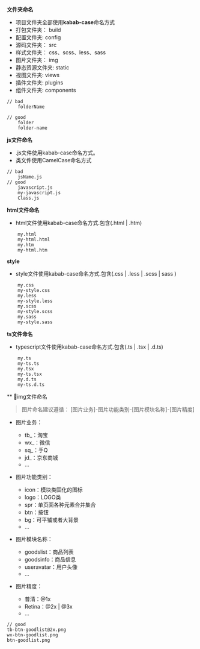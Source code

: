 **文件夹命名**
- 项目文件夹全部使用**kabab-case**命名方式
- 打包文件夹： build
- 配置文件夹: config
- 源码文件夹： src
- 样式文件夹： css、scss、less、sass
- 图片文件夹： img
- 静态资源文件夹: static
- 视图文件夹: views
- 插件文件夹: plugins
- 组件文件夹: components

 
```
// bad
    folderName

// good
    folder
    folder-name
```

**js文件命名**
- .js文件使用kabab-case命名方式。
- 类文件使用CamelCase命名方式

```
// bad
    jsName.js
// good
    javascript.js
    my-javascript.js
    Class.js
```

**html文件命名**
- html文件使用kabab-case命名方式.包含(.html | .htm)

```
    my.html
    my-html.html
    my.htm
    my-html.htm
```

**style**
- style文件使用kabab-case命名方式.包含(.css | .less | .scss | sass )

```
    my.css
    my-style.css
    my.less
    my-style.less
    my.scss
    my-style.scss
    my.sass
    my-style.sass
```

**ts文件命名**
- typescript文件使用kabab-case命名方式.包含(.ts | .tsx | .d.ts)

```
    my.ts
    my-ts.ts
    my.tsx
    my-ts.tsx
    my.d.ts
    my-ts.d.ts
```

** img文件命名
> 图片命名建议遵循： [图片业务]-图片功能类别-[图片模块名称]-[图片精度]


- 图片业务：
    - tb_：淘宝
    - wx_：微信
    - sq_：手Q
    - jd_：京东商城
    - …

- 图片功能类别：
    - icon：模块类固化的图标
    - logo：LOGO类
    - spr：单页面各种元素合并集合
    - btn：按钮
    - bg：可平铺或者大背景
    - …

- 图片模块名称：
    - goodslist：商品列表
    - goodsinfo：商品信息
    - useravatar：用户头像
    - …

- 图片精度：
    - 普清：@1x
    - Retina：@2x | @3x
    - …

```
// good
tb-btn-goodlist@2x.png
wx-btn-goodlist.png
btn-goodlist.png 
```